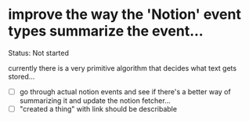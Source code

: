 # improve the way the 'Notion' event types summarize the event...

Status: Not started

currently there is a very primitive algorithm that decides what text gets stored...

- [ ]  go through actual notion events and see if there's a better way of summarizing it and update the notion fetcher...
- [ ]  "created a thing" with link should be describable